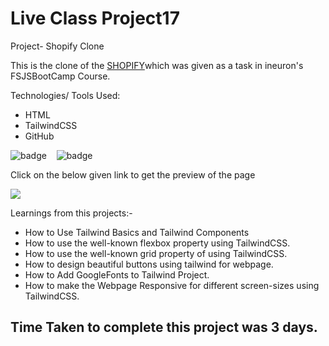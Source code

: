 # Live Class Project17

Project- Shopify Clone

This is the clone of the [SHOPIFY](https://www.shopify.com/in)which was given as a task in ineuron's FSJSBootCamp Course.

Technologies/ Tools Used:

- HTML
- TailwindCSS
- GitHub

![badge](https://img.shields.io/badge/HTML5-E34F26?style=for-the-badge&logo=html5&logoColor=white)&nbsp;&nbsp;&nbsp;
![badge](https://img.shields.io/badge/Tailwind_CSS-38B2AC?style=for-the-badge&logo=tailwind-css&logoColor=white)


Click on the below given link to get the preview of the page

<a href="">
<img src="https://img.shields.io/badge/Netlify-00C7B7?style=for-the-badge&logo=netlify&logoColor=white">
</a>

Learnings from this projects:-
* How to Use Tailwind Basics and Tailwind Components
* How to use the well-known flexbox property using TailwindCSS.
* How to use the well-known grid property of using TailwindCSS.
* How to design beautiful buttons using tailwind for webpage.
* How to Add GoogleFonts to Tailwind Project.
* How to make the Webpage Responsive for different screen-sizes using TailwindCSS.

## Time Taken to complete this project was 3 days.